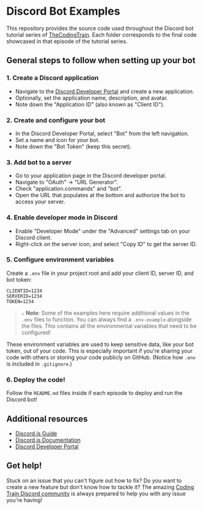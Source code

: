 # Discord Bot Examples

This repository provides the source code used throughout the Discord bot tutorial series of [TheCodingTrain](https://www.youtube.com/@TheCodingTrain). Each folder corresponds to the final code showcased in that episode of the tutorial series.

## General steps to follow when setting up your bot

### 1. Create a Discord application

-   Navigate to the [Discord Developer Portal](https://discord.com/developers/applications/) and create a new application.
-   Optionally, set the application name, description, and avatar.
-   Note down the "Application ID" (also known as "Client ID").

### 2. Create and configure your bot

-   In the Discord Developer Portal, select "Bot" from the left navigation.
-   Set a name and icon for your bot.
-   Note down the "Bot Token" (keep this secret).

### 3. Add bot to a server

-   Go to your application page in the Discord developer portal.
-   Navigate to "OAuth" -> "URL Generator".
-   Check "application.commands" and "bot".
-   Open the URL that populates at the bottom and authorize the bot to access your server.

### 4. Enable developer mode in Discord

-   Enable "Developer Mode" under the "Advanced" settings tab on your Discord client.
-   Right-click on the server icon, and select "Copy ID" to get the server ID.

### 5. Configure environment variables

Create a `.env` file in your project root and add your client ID, server ID, and bot token:

```plaintext
CLIENTID=1234
SERVERID=1234
TOKEN=1234
```

> `⚠️` **Note**: Some of the examples here require additional values in the `.env` files to function. You can always find a `.env-example` alongside the files. This contains all the environmental variables that need to be configured!

These environment variables are used to keep sensitive data, like your bot token, out of your code. This is especially important if you're sharing your code with others or storing your code publicly on GitHub. (Notice how `.env` is included in `.gitignore`.)

### 6. Deploy the code!

Follow the `README.md` files inside if each episode to deploy and run the Discord bot!

## Additional resources

-   [Discord.js Guide](https://discordjs.guide/)
-   [Discord.js Documentation](https://discord.js.org/#/docs/main/stable/general/welcome)
-   [Discord Developer Portal](https://discord.com/developers/applications/)

## Get help!

Stuck on an issue that you can't figure out how to fix? Do you want to create a new feature but don't know how to tackle it? The amazing [Coding Train Discord community](https://discord.gg/codingtrain) is always prepared to help you with any issue you're having!
